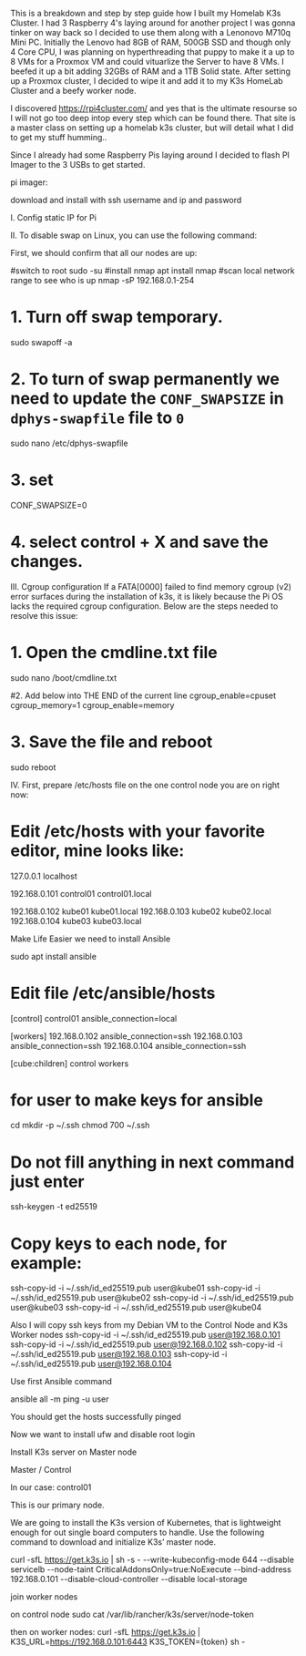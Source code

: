 This is a breakdown and step by step guide how I built my Homelab K3s Cluster. I had 3 Raspberry 4's laying around for another project I was gonna tinker on way back so I decided to use them along with a Lenonovo M710q Mini PC. Initially the Lenovo had 8GB of RAM, 500GB SSD and though only 4 Core CPU, I was planning on hyperthreading that puppy to make it a up to 8 VMs for a Proxmox VM and could vituarlize the Server to have 8 VMs. I beefed it up a bit adding 32GBs of RAM and a 1TB Solid state. After setting up a Proxmox cluster, I decided to wipe it and add it to my K3s HomeLab Cluster and a beefy worker node. 


I discovered https://rpi4cluster.com/ and yes that is the ultimate resourse so I will not go too deep intop every step which can be found there. That site is a master class on setting up a homelab k3s cluster, but will detail what I did to get my stuff humming..


Since I already had some Raspberry Pis laying around I decided to flash PI Imager to the 3 USBs to get started. 

pi imager:

download and install with ssh username and ip and password

I. Config static IP for Pi

II. To disable swap on Linux, you can use the following command:

First, we should confirm that all our nodes are up:

#switch to root
sudo -su
#install nmap
apt install nmap
#scan local network range to see who is up
nmap -sP 192.168.0.1-254

# 1. Turn off swap temporary.
sudo swapoff -a

# 2. To turn of swap permanently we need to update the `CONF_SWAPSIZE` in `dphys-swapfile` file to `0`
sudo nano /etc/dphys-swapfile

# 3. set
  CONF_SWAPSIZE=0

# 4. select control + X and save the changes.


III. Cgroup configuration
If a FATA[0000] failed to find memory cgroup (v2) error surfaces during the installation of k3s, it is likely because the Pi OS lacks the required cgroup configuration. Below are the steps needed to resolve this issue:

# 1. Open the cmdline.txt file
sudo nano /boot/cmdline.txt

#2. Add below into THE END of the current line
cgroup_enable=cpuset cgroup_memory=1 cgroup_enable=memory

# 3. Save the file and reboot
sudo reboot

IV. First, prepare /etc/hosts file on the one control node you are on right now:

# Edit /etc/hosts with your favorite editor, mine looks like:
127.0.0.1 localhost

192.168.0.101 control01 control01.local

192.168.0.102 kube01 kube01.local
192.168.0.103 kube02 kube02.local
192.168.0.104 kube03 kube03.local


Make Life Easier we need to install Ansible

sudo apt install ansible

# Edit file /etc/ansible/hosts
[control]
control01  ansible_connection=local

[workers]
192.168.0.102  ansible_connection=ssh
192.168.0.103  ansible_connection=ssh
192.168.0.104  ansible_connection=ssh

[cube:children]
control
workers


# for user to make keys for ansible
cd
mkdir -p ~/.ssh
chmod 700 ~/.ssh
# Do not fill anything in next command just enter
ssh-keygen -t ed25519
# Copy keys to each node, for example:
ssh-copy-id -i ~/.ssh/id_ed25519.pub user@kube01
ssh-copy-id -i ~/.ssh/id_ed25519.pub user@kube02
ssh-copy-id -i ~/.ssh/id_ed25519.pub user@kube03
ssh-copy-id -i ~/.ssh/id_ed25519.pub user@kube04

Also I will copy ssh keys from my Debian VM to the Control Node and K3s Worker nodes
ssh-copy-id -i ~/.ssh/id_ed25519.pub user@192.168.0.101
ssh-copy-id -i ~/.ssh/id_ed25519.pub user@192.168.0.102
ssh-copy-id -i ~/.ssh/id_ed25519.pub user@192.168.0.103
ssh-copy-id -i ~/.ssh/id_ed25519.pub user@192.168.0.104


Use first Ansible command

ansible all -m ping -u user

You should get the hosts successfully pinged

Now we want to install ufw and disable root login


Install K3s server on Master node

Master / Control

In our case: control01

This is our primary node.

We are going to install the K3s version of Kubernetes, that is lightweight enough for out single board computers to handle. Use the following command to download and initialize K3s’ master node.


curl -sfL https://get.k3s.io | sh -s - --write-kubeconfig-mode 644 --disable servicelb --node-taint CriticalAddonsOnly=true:NoExecute --bind-address 192.168.0.101 --disable-cloud-controller --disable local-storage

join worker nodes

on control node 
sudo cat /var/lib/rancher/k3s/server/node-token

then on worker nodes:
curl -sfL https://get.k3s.io | K3S_URL=https://192.168.0.101:6443 K3S_TOKEN={token} sh -
